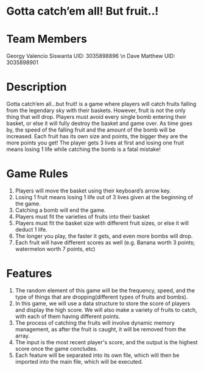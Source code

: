 # Gotta catch’em all! But fruit..!
# Team Members
Georgy Valencio Siswanta 	UID: 3035898896
\n Dave Matthew 		UID: 3035898901

# Description
Gotta catch’em all…but fruit! is a game where players will catch fruits falling from the legendary sky with their baskets. However, fruit is not the only thing that will drop. Players must avoid every single bomb entering their basket, or else it will fully destroy the basket and game over. As time goes by, the speed of the falling fruit and the amount of the bomb will be increased. Each fruit has its own size and points, the bigger they are the more points you get! The player gets 3 lives at first and losing one fruit means losing 1 life while catching the bomb is a fatal mistake!

# Game Rules
1. Players will move the basket using their keyboard’s arrow key.
2. Losing 1 fruit means losing 1 life out of 3 lives given at the beginning of the game.
3. Catching a bomb will end the game.
4. Players must fit the varieties of fruits into their basket
5. Players must fit the basket size with different fruit sizes, or else it will deduct 1 life.
6. The longer you play, the faster it gets, and even more bombs will drop.
7. Each fruit will have different scores as well (e.g. Banana worth 3 points; watermelon worth 7 points, etc)

# Features
1. The random element of this game will be the frequency, speed, and the type of things that are dropping(different types of fruits and bombs).
2. In this game, we will use a data structure to store the score of players and display the high score. We will also make a variety of fruits to catch, with each of them having different points. 
3. The process of catching the fruits will involve dynamic memory management, as after the fruit is caught, it will be removed from the array.
4. The input is the most recent player's score, and the output is the highest score once the game concludes.
5. Each feature will be separated into its own file, which will then be imported into the main file, which will be executed.


